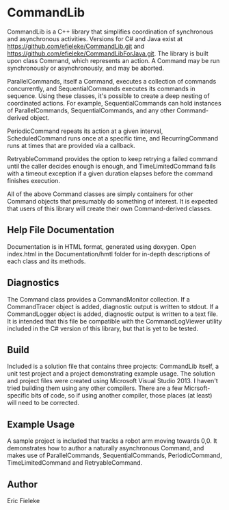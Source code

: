 CommandLib
=========

CommandLib is a C++ library that simplifies coordination of synchronous and asynchronous activities. Versions for C# and Java exist at https://github.com/efieleke/CommandLib.git and https://github.com/efieleke/CommandLibForJava.git. The library is built upon class Command, which represents an action. A Command may be run synchronously or asynchronously, and may be aborted.

ParallelCommands, itself a Command, executes a collection of commands concurrently, and SequentialCommands executes its commands in sequence. Using these classes, it's possible to create a deep nesting of coordinated actions. For example, SequentialCommands can hold instances of ParallelCommands, SequentialCommands, and any other Command-derived object.

PeriodicCommand repeats its action at a given interval, ScheduledCommand runs once at a specific time, and RecurringCommand runs at times that are provided via a callback.

RetryableCommand provides the option to keep retrying a failed command until the caller decides enough is enough, and TimeLimitedCommand fails with a timeout exception if a given duration elapses before the command finishes execution.

All of the above Command classes are simply containers for other Command objects that presumably do something of interest. It is expected that users of this library will create their own Command-derived classes.

Help File Documentation
----
Documentation is in HTML format, generated using doxygen. Open index.html in the Documentation/hmtl folder for in-depth descriptions of each class and its methods.

Diagnostics
----
The Command class provides a CommandMonitor collection. If a CommandTracer object is added, diagnostic output is written to stdout. If a CommandLogger object is added, diagnostic output is written to a text file. It is intended that this file be compatible with the CommandLogViewer utility included in the C# version of this library, but that is yet to be tested.

Build
----
Included is a solution file that contains three projects: CommandLib itself, a unit test project and a project demonstrating example usage. The solution and project files were created using Microsoft Visual Studio 2013. I haven't tried building them using any other compilers. There are a few Micrsoft-specific bits of code, so if using another compiler, those places (at least) will need to be corrected.

Example Usage
----
A sample project is included that tracks a robot arm moving towards 0,0. It demonstrates how to author a naturally asynchronous Command, and makes use of ParallelCommands, SequentialCommands, PeriodicCommand, TimeLimitedCommand and RetryableCommand.

Author
----
Eric Fieleke

